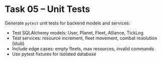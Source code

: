 # Task 05 – Unit Tests

Generate `pytest` unit tests for backend models and services:

- Test SQLAlchemy models: User, Planet, Fleet, Alliance, TickLog
- Test services: resource increment, fleet movement, combat resolution (stub)
- Include edge cases: empty fleets, max resources, invalid commands
- Use pytest fixtures for isolated database